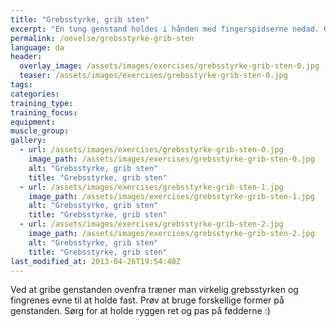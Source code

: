 ```yaml
---
title: "Grebsstyrke, grib sten"
excerpt: "En tung genstand holdes i hånden med fingerspidserne nedad. Giv slip på genstanden og grib den med den anden hånd stadig med fingerspidserne nedad."
permalink: /oevelse/grebsstyrke-grib-sten
language: da
header:
  overlay_image: /assets/images/exercises/grebsstyrke-grib-sten-0.jpg
  teaser: /assets/images/exercises/grebsstyrke-grib-sten-0.jpg
tags:
categories:
training_type: 
training_focus: 
equipment:
muscle_group:
gallery:
  - url: /assets/images/exercises/grebsstyrke-grib-sten-0.jpg
    image_path: /assets/images/exercises/grebsstyrke-grib-sten-0.jpg
    alt: "Grebsstyrke, grib sten"
    title: "Grebsstyrke, grib sten"
  - url: /assets/images/exercises/grebsstyrke-grib-sten-1.jpg
    image_path: /assets/images/exercises/grebsstyrke-grib-sten-1.jpg
    alt: "Grebsstyrke, grib sten"
    title: "Grebsstyrke, grib sten"
  - url: /assets/images/exercises/grebsstyrke-grib-sten-2.jpg
    image_path: /assets/images/exercises/grebsstyrke-grib-sten-2.jpg
    alt: "Grebsstyrke, grib sten"
    title: "Grebsstyrke, grib sten"
last_modified_at: 2013-04-26T19:54:48Z
---
```


Ved at gribe genstanden ovenfra træner man virkelig grebsstyrken og fingrenes evne til at holde fast. Prøv at bruge forskellige former på genstanden. Sørg for at holde ryggen ret og pas på fødderne :)
